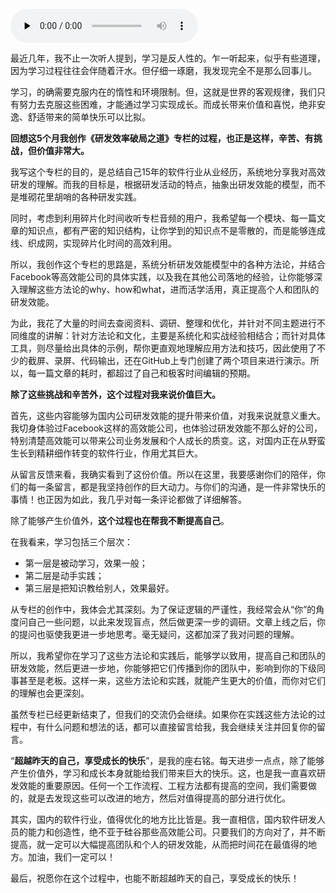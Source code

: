 <audio id="audio" title="结束语 | 超越昨天的自己，享受成长的快乐" controls="" preload="none"><source id="mp3" src="https://static001.geekbang.org/resource/audio/0f/08/0f1b75847438b46942c26e886075aa08.mp3"></audio>

最近几年，我不止一次听人提到，学习是反人性的。乍一听起来，似乎有些道理，因为学习过程往往会伴随着汗水。但仔细一琢磨，我发现完全不是那么回事儿。

学习，的确需要克服内在的惰性和环境限制。但，这就是世界的客观规律，我们只有努力去克服这些困难，才能通过学习实现成长。而成长带来价值和喜悦，绝非安逸、舒适带来的简单快乐可以比拟。

**回想这5个月我创作《研发效率破局之道》专栏的过程，也正是这样，辛苦、有挑战，但价值非常大。**

我写这个专栏的目的，是总结自己15年的软件行业从业经历，系统地分享我对高效研发的理解。而我的目标是，根据研发活动的特点，抽象出研发效能的模型，而不是堆砌花里胡哨的各种研发实践。

同时，考虑到利用碎片化时间收听专栏音频的用户，我希望每一个模块、每一篇文章的知识点，都有严密的知识结构，让你学到的知识点不是零散的，而是能够连成线、织成网，实现碎片化时间的高效利用。

所以，我创作这个专栏的思路是，系统分析研发效能模型中的各种方法论，并结合Facebook等高效能公司的具体实践，以及我在其他公司落地的经验，让你能够深入理解这些方法论的why、how和what，进而活学活用，真正提高个人和团队的研发效能。

为此，我花了大量的时间去查阅资料、调研、整理和优化，并针对不同主题进行不同维度的讲解：针对方法论和文化，主要是系统化和实战经验相结合；而针对具体工具，则尽量给出具体的示例，帮你更直观地理解应用方法和技巧，因此使用了不少的截屏、录屏、代码输出，还在GitHub上专门创建了两个项目来进行演示。所以，每一篇文章的耗时，都超过了自己和极客时间编辑的预期。

**除了这些挑战和辛苦外，这个过程对我来说价值巨大。**

首先，这些内容能够为国内公司研发效能的提升带来价值，对我来说就意义重大。我切身体验过Facebook这样的高效能公司，也体验过研发效能不那么好的公司，特别清楚高效能可以带来公司业务发展和个人成长的质变。这，对国内正在从野蛮生长到精耕细作转变的软件行业，作用尤其巨大。

从留言反馈来看，我确实看到了这份价值。所以在这里，我要感谢你们的陪伴，你们的每一条留言，都是我坚持创作的巨大动力。与你们的沟通，是一件非常快乐的事情！也正因为如此，我几乎对每一条评论都做了详细解答。

除了能够产生价值外，**这个过程也在帮我不断提高自己**。

在我看来，学习包括三个层次：

- 第一层是被动学习，效果一般；
- 第二层是动手实践；
- 第三层是把知识教给别人，效果最好。

从专栏的创作中，我体会尤其深刻。为了保证逻辑的严谨性，我经常会从“你”的角度问自己一些问题，以此来发现盲点，然后做更深一步的调研。文章上线之后，你的提问也驱使我更进一步地思考。毫无疑问，这都加深了我对问题的理解。

所以，我希望你在学习了这些方法论和实践后，能够学以致用，提高自己和团队的研发效能，然后更进一步地，你能够把它们传播到你的团队中，影响到你的下级同事甚至是老板。这样一来，这些方法论和实践，就能产生更大的价值，而你对它们的理解也会更深刻。

虽然专栏已经更新结束了，但我们的交流仍会继续。如果你在实践这些方法论的过程中，有什么问题和想法的话，都可以直接留言给我，我会继续关注并回复你的留言。

“**超越昨天的自己，享受成长的快乐**”，是我的座右铭。每天进步一点点，除了能够产生价值外，学习和成长本身就能给我们带来巨大的快乐。这，也是我一直喜欢研发效能的重要原因。任何一个工作流程、工程方法都有提高的空间，我们需要做的，就是去发现这些可以改进的地方，然后对值得提高的部分进行优化。

其实，国内的软件行业，值得优化的地方比比皆是。我一直相信，国内软件研发人员的能力和创造性，绝不亚于硅谷那些高效能公司。只要我们的方向对了，并不断提高，就一定可以大幅提高团队和个人的研发效能，从而把时间花在最值得的地方。加油，我们一定可以！

最后，祝愿你在这个过程中，也能不断超越昨天的自己，享受成长的快乐！



